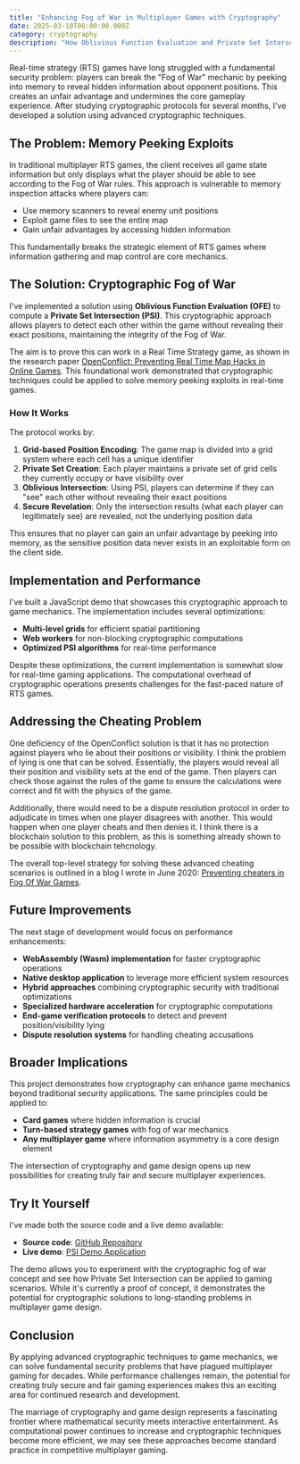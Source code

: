 ```yaml
---
title: "Enhancing Fog of War in Multiplayer Games with Cryptography"
date: 2025-03-10T00:00:00.000Z
category: cryptography
description: "How Oblivious Function Evaluation and Private Set Intersection can solve memory peeking exploits in real-time strategy games"
---
```


Real-time strategy (RTS) games have long struggled with a fundamental security problem: players can break the "Fog of War" mechanic by peeking into memory to reveal hidden information about opponent positions. This creates an unfair advantage and undermines the core gameplay experience. After studying cryptographic protocols for several months, I've developed a solution using advanced cryptographic techniques.

## The Problem: Memory Peeking Exploits

In traditional multiplayer RTS games, the client receives all game state information but only displays what the player should be able to see according to the Fog of War rules. This approach is vulnerable to memory inspection attacks where players can:

- Use memory scanners to reveal enemy unit positions
- Exploit game files to see the entire map
- Gain unfair advantages by accessing hidden information

This fundamentally breaks the strategic element of RTS games where information gathering and map control are core mechanics.

## The Solution: Cryptographic Fog of War

I've implemented a solution using **Oblivious Function Evaluation (OFE)** to compute a **Private Set Intersection (PSI)**. This cryptographic approach allows players to detect each other within the game without revealing their exact positions, maintaining the integrity of the Fog of War.

The aim is to prove this can work in a Real Time Strategy game, as shown in the research paper [OpenConflict: Preventing Real Time Map Hacks in Online Games](https://www.shiftleft.org/papers/openconflict/). This foundational work demonstrated that cryptographic techniques could be applied to solve memory peeking exploits in real-time games.

### How It Works

The protocol works by:

1. **Grid-based Position Encoding**: The game map is divided into a grid system where each cell has a unique identifier
2. **Private Set Creation**: Each player maintains a private set of grid cells they currently occupy or have visibility over
3. **Oblivious Intersection**: Using PSI, players can determine if they can "see" each other without revealing their exact positions
4. **Secure Revelation**: Only the intersection results (what each player can legitimately see) are revealed, not the underlying position data

This ensures that no player can gain an unfair advantage by peeking into memory, as the sensitive position data never exists in an exploitable form on the client side.

## Implementation and Performance

I've built a JavaScript demo that showcases this cryptographic approach to game mechanics. The implementation includes several optimizations:

- **Multi-level grids** for efficient spatial partitioning
- **Web workers** for non-blocking cryptographic computations
- **Optimized PSI algorithms** for real-time performance

Despite these optimizations, the current implementation is somewhat slow for real-time gaming applications. The computational overhead of cryptographic operations presents challenges for the fast-paced nature of RTS games.

## Addressing the Cheating Problem

One deficiency of the OpenConflict solution is that it has no protection against players who lie about their positions or visibility. I think the problem of lying is one that can be solved. Essentially, the players would reveal all their position and visibility sets at the end of the game. Then players can check those against the rules of the game to ensure the calculations were correct and fit with the physics of the game.

Additionally, there would need to be a dispute resolution protocol in order to adjudicate in times when one player disagrees with another. This would happen when one player cheats and then denies it. I think there is a blockchain solution to this problem, as this is something already shown to be possible with blockchain tehcnology.

The overall top-level strategy for solving these advanced cheating scenarios is outlined in a blog I wrote in June 2020: [Preventing cheaters in Fog Of War Games](https://edward-thomson.medium.com/preventing-cheaters-in-fog-of-war-games-69f202fbe107).

## Future Improvements

The next stage of development would focus on performance enhancements:

- **WebAssembly (Wasm) implementation** for faster cryptographic operations
- **Native desktop application** to leverage more efficient system resources
- **Hybrid approaches** combining cryptographic security with traditional optimizations
- **Specialized hardware acceleration** for cryptographic computations
- **End-game verification protocols** to detect and prevent position/visibility lying
- **Dispute resolution systems** for handling cheating accusations

## Broader Implications

This project demonstrates how cryptography can enhance game mechanics beyond traditional security applications. The same principles could be applied to:

- **Card games** where hidden information is crucial
- **Turn-based strategy games** with fog of war mechanics
- **Any multiplayer game** where information asymmetry is a core design element

The intersection of cryptography and game design opens up new possibilities for creating truly fair and secure multiplayer experiences.

## Try It Yourself

I've made both the source code and a live demo available:

- **Source code**: [GitHub Repository](https://github.com/EdwardAThomson/psi-demo)
- **Live demo**: [PSI Demo Application](https://psi-demo-delta.vercel.app/)

The demo allows you to experiment with the cryptographic fog of war concept and see how Private Set Intersection can be applied to gaming scenarios. While it's currently a proof of concept, it demonstrates the potential for cryptographic solutions to long-standing problems in multiplayer game design.

## Conclusion

By applying advanced cryptographic techniques to game mechanics, we can solve fundamental security problems that have plagued multiplayer gaming for decades. While performance challenges remain, the potential for creating truly secure and fair gaming experiences makes this an exciting area for continued research and development.

The marriage of cryptography and game design represents a fascinating frontier where mathematical security meets interactive entertainment. As computational power continues to increase and cryptographic techniques become more efficient, we may see these approaches become standard practice in competitive multiplayer gaming. 
